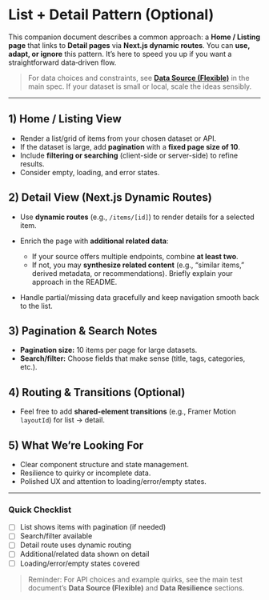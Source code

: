 # List + Detail Pattern (Optional)

This companion document describes a common approach: a **Home / Listing page** that links to **Detail pages** via **Next.js dynamic routes**. You can **use, adapt, or ignore** this pattern. It’s here to speed you up if you want a straightforward data‑driven flow.

> For data choices and constraints, see **[Data Source (Flexible)](./INSTRUCTIONS.md/#data-source-flexible)** in the main spec. If your dataset is small or local, scale the ideas sensibly.

---

## 1) Home / Listing View

* Render a list/grid of items from your chosen dataset or API.
* If the dataset is large, add **pagination** with a **fixed page size of 10**.
* Include **filtering or searching** (client-side or server-side) to refine results.
* Consider empty, loading, and error states.

## 2) Detail View (Next.js Dynamic Routes)

* Use **dynamic routes** (e.g., `/items/[id]`) to render details for a selected item.
* Enrich the page with **additional related data**:

  * If your source offers multiple endpoints, combine **at least two**.
  * If not, you may **synthesize related content** (e.g., “similar items,” derived metadata, or recommendations). Briefly explain your approach in the README.
* Handle partial/missing data gracefully and keep navigation smooth back to the list.

## 3) Pagination & Search Notes

* **Pagination size:** 10 items per page for large datasets.
* **Search/filter:** Choose fields that make sense (title, tags, categories, etc.).

## 4) Routing & Transitions (Optional)

* Feel free to add **shared‑element transitions** (e.g., Framer Motion `layoutId`) for list → detail.

## 5) What We’re Looking For

* Clear component structure and state management.
* Resilience to quirky or incomplete data.
* Polished UX and attention to loading/error/empty states.

---

### Quick Checklist

* [ ] List shows items with pagination (if needed)
* [ ] Search/filter available
* [ ] Detail route uses dynamic routing
* [ ] Additional/related data shown on detail
* [ ] Loading/error/empty states covered

> Reminder: For API choices and example quirks, see the main test document’s **Data Source (Flexible)** and **Data Resilience** sections.
